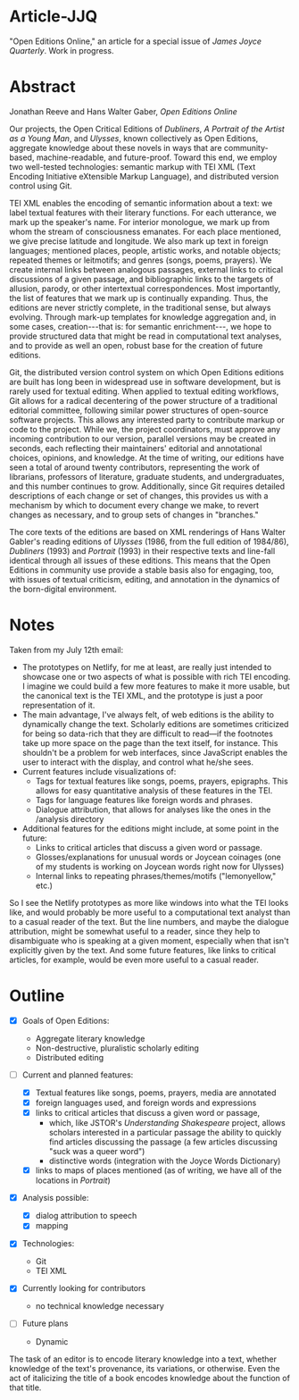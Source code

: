 # Article-JJQ

"Open Editions Online," an article for a special issue of _James Joyce Quarterly_. Work in progress.

# Abstract

Jonathan Reeve and Hans Walter Gaber, *Open Editions Online*

Our projects, the Open Critical Editions of *Dubliners*, *A Portrait of the Artist as a Young Man*, and *Ulysses*, known collectively as Open Editions, aggregate knowledge about these novels in ways that are community-based, machine-readable, and future-proof. Toward this end, we employ two well-tested technologies: semantic markup with TEI XML (Text Encoding Initiative eXtensible Markup Language), and distributed version control using Git.

TEI XML enables the encoding of semantic information about a text: we label textual features with their literary functions. For each utterance, we mark up the speaker's name. For interior monologue, we mark up from whom the stream of consciousness emanates. For each place mentioned, we give precise latitude and longitude. We also mark up text in foreign languages; mentioned places, people, artistic works, and notable objects; repeated themes or leitmotifs; and genres (songs, poems, prayers). We create internal links between analogous passages, external links to critical discussions of a given passage, and bibliographic links to the targets of allusion, parody, or other intertextual correspondences. Most importantly, the list of features that we mark up is continually expanding. Thus, the editions are never strictly complete, in the traditional sense, but always evolving. Through mark-up templates for knowledge aggregation and, in some cases, creation---that is: for semantic enrichment---, we hope to provide structured data that might be read in computational text analyses, and to provide as well an open, robust base for the creation of future editions.

Git, the distributed version control system on which Open Editions editions are built has long been in widespread use in software development, but is rarely used for textual editing. When applied to textual editing workflows, Git allows for a radical decentering of the power structure of a traditional editorial committee, following similar power structures of open-source software projects. This allows any interested party to contribute markup or code to the project. While we, the project coordinators, must approve any incoming contribution to our version, parallel versions may be created in seconds, each reflecting their maintainers' editorial and annotational choices, opinions, and knowledge. At the time of writing, our editions have seen a total of around twenty contributors, representing the work of librarians, professors of literature, graduate students, and undergraduates, and this number continues to grow. Additionally, since Git requires detailed descriptions of each change or set of changes, this provides us with a mechanism by which to document every change we make, to revert changes as necessary, and to group sets of changes in "branches."

The core texts of the editions are based on XML renderings of Hans Walter Gabler's reading editions of *Ulysses* (1986, from the full edition of 1984/86), *Dubliners* (1993) and *Portrait* (1993) in their respective texts and line-fall identical through all issues of these editions. This means that the Open Editions in community use provide a stable basis also for engaging, too, with issues of textual criticism, editing, and annotation in the dynamics of the born-digital environment.

# Notes

Taken from my July 12th email:

 - The prototypes on Netlify, for me at least, are really just intended to showcase one or two aspects of what is possible with rich TEI encoding. I imagine we could build a few more features to make it more usable, but the canonical text is the TEI XML, and the prototype is just a poor representation of it.
 - The main advantage, I've always felt, of web editions is the ability to dynamically change the text. Scholarly editions are sometimes criticized for being so data-rich that they are difficult to read—if the footnotes take up more space on the page than the text itself, for instance. This shouldn't be a problem for web interfaces, since JavaScript enables the user to interact with the display, and control what he/she sees.
 - Current features include visualizations of:
   - Tags for textual features like songs, poems, prayers, epigraphs. This allows for easy quantitative analysis of these features in the TEI.
   - Tags for language features like foreign words and phrases.
   - Dialogue attribution, that allows for analyses like the ones in the /analysis directory
 - Additional features for the editions might include, at some point in the future:
   - Links to critical articles that discuss a given word or passage.
   - Glosses/explanations for unusual words or Joycean coinages (one of my students is working on Joycean words right now for Ulysses)
   - Internal links to repeating phrases/themes/motifs ("lemonyellow," etc.)

So I see the Netlify prototypes as more like windows into what the TEI looks like, and would probably be more useful to a computational text analyst than to a casual reader of the text. But the line numbers, and maybe the dialogue attribution, might be somewhat useful to a reader, since they help to disambiguate who is speaking at a given moment, especially when that isn't explicitly given by the text. And some future features, like links to critical articles, for example, would be even more useful to a casual reader.

# Outline

 - [X] Goals of Open Editions: 
   - Aggregate literary knowledge
   - Non-destructive, pluralistic scholarly editing
   - Distributed editing

 - [ ] Current and planned features: 
   - [X] Textual features like songs, poems, prayers, media are annotated
   - [X] foreign languages used, and foreign words and expressions
   - [X] links to critical articles that discuss a given word or passage, 
     - which, like JSTOR's _Understanding Shakespeare_ project, allows scholars interested in a particular passage the ability to quickly find articles discussing the passage (a few articles discussing "suck was a queer word")
     - distinctive words (integration with the Joyce Words Dictionary)
   - [X] links to maps of places mentioned (as of writing, we have all of the locations in _Portrait_)

 - [X] Analysis possible: 
    - [X] dialog attribution to speech 
    - [X] mapping

 - [X] Technologies: 
   - Git 
   - TEI XML

 - [X] Currently looking for contributors
    - no technical knowledge necessary
 - [ ] Future plans
    - Dynamic


The task of an editor is to encode literary knowledge into a text, whether knowledge of the text's provenance, its variations, or otherwise. Even the act of italicizing the title of a book encodes knowledge about the function of that title. 
